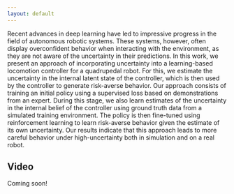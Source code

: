 ```yaml
---
layout: default
---
```


Recent advances in deep learning have led to impressive progress in the field of autonomous robotic systems. These systems, however, often display overconfident behavior when interacting with the environment, as they are not aware of the uncertainty in their predictions. In this work, we present an approach of incorporating uncertainty into a learning-based locomotion controller for a quadrupedal robot. For this, we estimate the uncertainty in the internal latent state of the controller, which is then used by the controller to generate risk-averse behavior. Our approach consists of training an initial policy using a supervised loss based on demonstrations from an expert. During this stage, we also learn estimates of the uncertainty in the internal belief of the controller using ground truth data from a simulated training environment. The policy is then fine-tuned using reinforcement learning to learn risk-averse behavior given the estimate of its own uncertainty. Our results indicate that this approach leads to more careful behavior under high-uncertainty both in simulation and on a real robot.

## Video

Coming soon!
